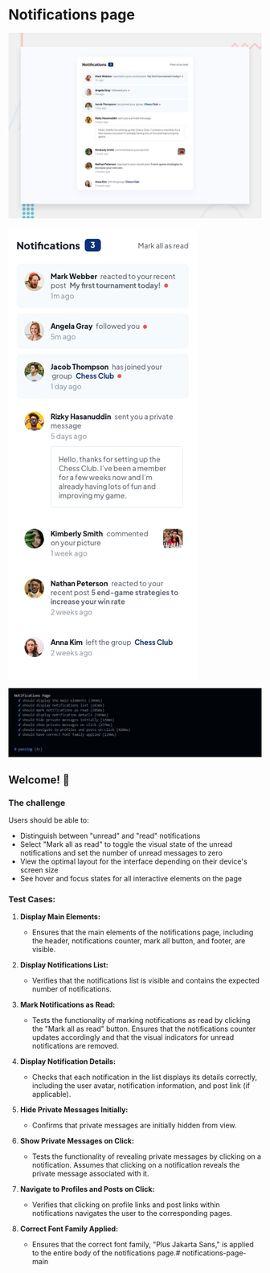 # Notifications page

![Design preview for the Notifications page coding challenge](./assets/desktop-preview.jpg)

![Design preview for the mobile screen Notifications page coding challenge](./assets/mobile-design.jpg)

![TestCases preview for the Notifications page coding challenge](./assets/passedTests.jpeg)

## Welcome! 👋

### The challenge

Users should be able to:

- Distinguish between "unread" and "read" notifications
- Select "Mark all as read" to toggle the visual state of the unread notifications and set the number of unread messages to zero
- View the optimal layout for the interface depending on their device's screen size
- See hover and focus states for all interactive elements on the page

### Test Cases:

1.  **Display Main Elements:**
    
    -   Ensures that the main elements of the notifications page, including the header, notifications counter, mark all button, and footer, are visible.

2.  **Display Notifications List:**
    
    -   Verifies that the notifications list is visible and contains the expected number of notifications.

3.  **Mark Notifications as Read:**
    
    -   Tests the functionality of marking notifications as read by clicking the "Mark all as read" button. Ensures that the notifications counter updates accordingly and that the visual indicators for unread notifications are removed.

4.  **Display Notification Details:**
    
    -   Checks that each notification in the list displays its details correctly, including the user avatar, notification information, and post link (if applicable).

5.  **Hide Private Messages Initially:**
    
    -   Confirms that private messages are initially hidden from view.

6.  **Show Private Messages on Click:**
    
    -   Tests the functionality of revealing private messages by clicking on a notification. Assumes that clicking on a notification reveals the private message associated with it.

7.  **Navigate to Profiles and Posts on Click:**
    
    -   Verifies that clicking on profile links and post links within notifications navigates the user to the corresponding pages.
    
8.  **Correct Font Family Applied:**
    
    -   Ensures that the correct font family, "Plus Jakarta Sans," is applied to the entire body of the notifications page.# notifications-page-main
